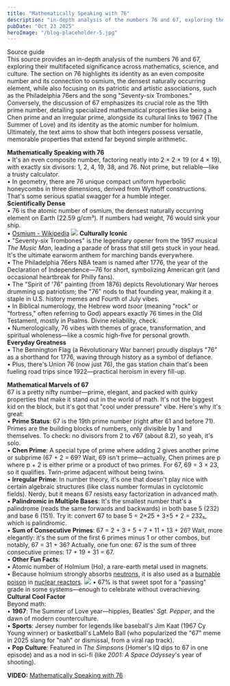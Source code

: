 ```yaml
---
title: "Mathematically Speaking with 76"
description: "in-depth analysis of the numbers 76 and 67, exploring their multifaceted significance across mathematics, science, and culture"
pubDate: "Oct 23 2025"
heroImage: "/blog-placeholder-5.jpg"
---
```

Source guide  
This source provides an in-depth analysis of the numbers 76 and 67, exploring their multifaceted significance across mathematics, science, and culture. The section on 76 highlights its identity as an even composite number and its connection to osmium, the densest naturally occurring element, while also focusing on its patriotic and artistic associations, such as the Philadelphia 76ers and the song "Seventy-six Trombones." Conversely, the discussion of 67 emphasizes its crucial role as the 19th prime number, detailing specialized mathematical properties like being a Chen prime and an irregular prime, alongside its cultural links to 1967 (The Summer of Love) and its identity as the atomic number for holmium. Ultimately, the text aims to show that both integers possess versatile, memorable properties that extend far beyond simple arithmetic.

**Mathematically Speaking with 76**  
• It's an even composite number, factoring neatly into 2 × 2 × 19 (or 4 × 19), with exactly six divisors: 1, 2, 4, 19, 38, and 76\. Not prime, but reliable—like a trusty calculator.  
• In geometry, there are 76 unique compact uniform hyperbolic honeycombs in three dimensions, derived from Wythoff constructions. That's some serious spatial swagger for a humble integer.  
**Scientifically Dense**  
• 76 is the atomic number of osmium, the densest naturally occurring element on Earth (22.59 g/cm³). If numbers had weight, 76 would sink your ship.  
• [Osmium \- Wikipedia](https://en.wikipedia.org/wiki/Osmium)
<img src="/blog-76.jpg">
**Culturally Iconic**  
• "Seventy-six Trombones" is the legendary opener from the 1957 musical *The Music Man*, leading a parade of brass that still gets stuck in your head. It's the ultimate earworm anthem for marching bands everywhere.  
• The Philadelphia 76ers NBA team is named after 1776, the year of the Declaration of Independence—76 for short, symbolizing American grit (and occasional heartbreak for Philly fans).  
• The "Spirit of '76" painting (from 1876\) depicts Revolutionary War heroes drumming up patriotism; the "76" nods to that founding year, making it a staple in U.S. history memes and Fourth of July vibes.  
• In Biblical numerology, the Hebrew word *tsoor* (meaning "rock" or "fortress," often referring to God) appears exactly 76 times in the Old Testament, mostly in Psalms. Divine reliability, check.  
• Numerologically, 76 vibes with themes of grace, transformation, and spiritual wholeness—like a cosmic high-five for personal growth.  
**Everyday Greatness**  
• The Bennington Flag (a Revolutionary War banner) proudly displays "76" as a shorthand for 1776, waving through history as a symbol of defiance.  
• Plus, there's Union 76 (now just 76), the gas station chain that's been fueling road trips since 1922—practical heroism in every fill-up.

**Mathematical Marvels of 67**  
67 is a pretty nifty number—prime, elegant, and packed with quirky properties that make it stand out in the world of math. It's not the biggest kid on the block, but it's got that "cool under pressure" vibe. Here's why it's great:  
• **Prime Status**: 67 is the 19th prime number (right after 61 and before 71). Primes are the building blocks of numbers, only divisible by 1 and themselves. To check: no divisors from 2 to √67 (about 8.2), so yeah, it's solo.  
• **Chen Prime**: A special type of prime where adding 2 gives another prime or subprime (67 \+ 2 \= 69? Wait, 69 isn't prime—actually, Chen primes are p where p \+ 2 is either prime or a product of two primes. For 67, 69 \= 3 × 23, so it qualifies. Twin-prime adjacent without being twins.  
• **Irregular Prime**: In number theory, it's one that doesn't play nice with certain algebraic structures (like class number formulas in cyclotomic fields). Nerdy, but it means 67 resists easy factorization in advanced math.  
• **Palindromic in Multiple Bases**: It's the smallest number that's a palindrome (reads the same forwards and backwards) in both base 5 (232) and base 6 (151). Try it: convert 67 to base 5 \= 2×25 \+ 3×5 \+ 2 \= 232₅, which is palindromic.  
• **Sum of Consecutive Primes**: 67 \= 2 \+ 3 \+ 5 \+ 7 \+ 11 \+ 13 \+ 26? Wait, more elegantly: it's the sum of the first 6 primes minus 1 or other combos, but notably, 67 \= 31 \+ 36? Actually, one fun one: 67 is the sum of three consecutive primes: 17 \+ 19 \+ 31 \= 67\.  
• **Other Fun Facts**:  
• Atomic number of Holmium (Ho), a rare-earth metal used in magnets.  
• Because holmium strongly absorbs [neutrons](https://en.wikipedia.org/wiki/Neutrons), it is also used as a [burnable poison](https://en.wikipedia.org/wiki/Burnable%5Fpoison) in [nuclear reactors](https://en.wikipedia.org/wiki/Nuclear%5Freactors).
<img src="/blog-67.jpg">
• 67% is that sweet spot for a "passing" grade in some systems—enough to celebrate without overachieving.  
**Cultural Cool Factor**  
Beyond math:  
• **1967**: The Summer of Love year—hippies, Beatles' *Sgt. Pepper*, and the dawn of modern counterculture.  
• **Sports**: Jersey number for legends like baseball's Jim Kaat (1967 Cy Young winner) or basketball's LaMelo Ball (who popularized the "67" meme in 2025 slang for "nah" or dismissal, from a viral rap track).  
• **Pop Culture**: Featured in *The Simpsons* (Homer's IQ dips to 67 in one episode) and as a nod in sci-fi (like *2001: A Space Odyssey*'s year of shooting).

**VIDEO:** [Mathematically Speaking with 76](https://primal.net/e/nevent1qqsq56r8jqcegcjfdesl4na9phxh4graht7t9y7zulx6y3ltdr6fewssf0ad2)
